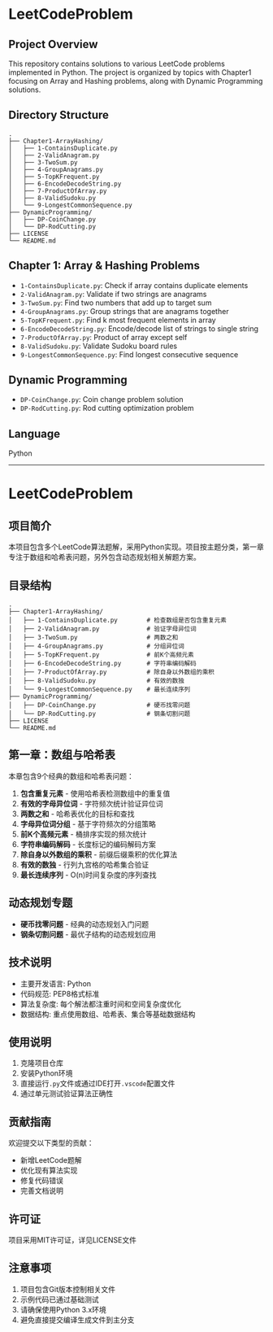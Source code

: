 # LeetCodeProblem
## Project Overview
This repository contains solutions to various LeetCode problems implemented in Python. The project is organized by topics with Chapter1 focusing on Array and Hashing problems, along with Dynamic Programming solutions.

## Directory Structure
```
.
├── Chapter1-ArrayHashing/
│   ├── 1-ContainsDuplicate.py
│   ├── 2-ValidAnagram.py
│   ├── 3-TwoSum.py
│   ├── 4-GroupAnagrams.py
│   ├── 5-TopKFrequent.py
│   ├── 6-EncodeDecodeString.py
│   ├── 7-ProductOfArray.py
│   ├── 8-ValidSudoku.py
│   └── 9-LongestCommonSequence.py
├── DynamicProgramming/
│   ├── DP-CoinChange.py
│   └── DP-RodCutting.py
├── LICENSE
└── README.md
```

## Chapter 1: Array & Hashing Problems
- `1-ContainsDuplicate.py`: Check if array contains duplicate elements
- `2-ValidAnagram.py`: Validate if two strings are anagrams
- `3-TwoSum.py`: Find two numbers that add up to target sum
- `4-GroupAnagrams.py`: Group strings that are anagrams together
- `5-TopKFrequent.py`: Find k most frequent elements in array
- `6-EncodeDecodeString.py`: Encode/decode list of strings to single string
- `7-ProductOfArray.py`: Product of array except self
- `8-ValidSudoku.py`: Validate Sudoku board rules
- `9-LongestCommonSequence.py`: Find longest consecutive sequence

## Dynamic Programming
- `DP-CoinChange.py`: Coin change problem solution
- `DP-RodCutting.py`: Rod cutting optimization problem

## Language
Python

---

# LeetCodeProblem
## 项目简介
本项目包含多个LeetCode算法题解，采用Python实现。项目按主题分类，第一章专注于数组和哈希表问题，另外包含动态规划相关解题方案。

## 目录结构
```
.
├── Chapter1-ArrayHashing/
│   ├── 1-ContainsDuplicate.py        # 检查数组是否包含重复元素
│   ├── 2-ValidAnagram.py             # 验证字母异位词
│   ├── 3-TwoSum.py                   # 两数之和
│   ├── 4-GroupAnagrams.py            # 分组异位词
│   ├── 5-TopKFrequent.py             # 前K个高频元素
│   ├── 6-EncodeDecodeString.py       # 字符串编码解码
│   ├── 7-ProductOfArray.py           # 除自身以外数组的乘积
│   ├── 8-ValidSudoku.py              # 有效的数独
│   └── 9-LongestCommonSequence.py    # 最长连续序列
├── DynamicProgramming/
│   ├── DP-CoinChange.py              # 硬币找零问题
│   └── DP-RodCutting.py              # 钢条切割问题
├── LICENSE
└── README.md
```

## 第一章：数组与哈希表
本章包含9个经典的数组和哈希表问题：

1. **包含重复元素** - 使用哈希表检测数组中的重复值
2. **有效的字母异位词** - 字符频次统计验证异位词
3. **两数之和** - 哈希表优化的目标和查找
4. **字母异位词分组** - 基于字符频次的分组策略
5. **前K个高频元素** - 桶排序实现的频次统计
6. **字符串编码解码** - 长度标记的编码解码方案
7. **除自身以外数组的乘积** - 前缀后缀乘积的优化算法
8. **有效的数独** - 行列九宫格的哈希集合验证
9. **最长连续序列** - O(n)时间复杂度的序列查找

## 动态规划专题
- **硬币找零问题** - 经典的动态规划入门问题
- **钢条切割问题** - 最优子结构的动态规划应用

## 技术说明
- 主要开发语言: Python
- 代码规范: PEP8格式标准
- 算法复杂度: 每个解法都注重时间和空间复杂度优化
- 数据结构: 重点使用数组、哈希表、集合等基础数据结构
## 使用说明
1. 克隆项目仓库
2. 安装Python环境
3. 直接运行`.py`文件或通过IDE打开`.vscode`配置文件
4. 通过单元测试验证算法正确性
## 贡献指南
欢迎提交以下类型的贡献：
- 新增LeetCode题解
- 优化现有算法实现
- 修复代码错误
- 完善文档说明
## 许可证
项目采用MIT许可证，详见LICENSE文件
## 注意事项
1. 项目包含Git版本控制相关文件
2. 示例代码已通过基础测试
3. 请确保使用Python 3.x环境
4. 避免直接提交编译生成文件到主分支
